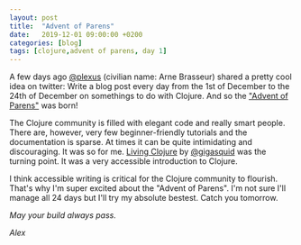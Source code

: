```yaml
---
layout: post
title:  "Advent of Parens"
date:   2019-12-01 09:00:00 +0200
categories: [blog]
tags: [clojure,advent of parens, day 1]
---
```


A few days ago [@plexus](https://twitter.com/plexus) (civilian name: Arne Brasseur) shared a pretty cool idea on twitter: Write a blog post every day from the 1st of December to the 24th of December on somethings to do with Clojure. And so the ["Advent of Parens"](https://lambdaisland.com/blog/2019-11-25-advent-of-parens) was born!

The Clojure community is filled with elegant code and really smart people. There are, however, very few beginner-friendly tutorials and the documentation is sparse. At times it can be quite intimidating and discouraging. It was so for me. [Living Clojure](http://shop.oreilly.com/product/0636920034292.do?sortby=publicationDate) by [@gigasquid](https://twitter.com/gigasquid) was the turning point. It was a very accessible introduction to Clojure.

I think accessible writing is critical for the Clojure community to flourish. That's why I'm super excited about the "Advent of Parens". I'm not sure I'll manage all 24 days but I'll try my absolute bestest. Catch you tomorrow. 

_May your build always pass._

_Alex_
